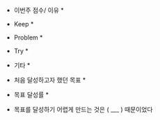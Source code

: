 * 이번주 점수/ 이유
  *
* Keep
  *
* Problem
  *
* Try
  *
* 기타
  *

* 처음 달성하고자 했던 목표
  *
* 목표 달성률
  *
* 목표를 달성하기 어렵게 만드는 것은 ( ___ ) 때문이었다